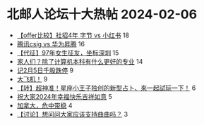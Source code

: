 # 北邮人论坛十大热帖 2024-02-06

- [【offer比较】社招4年 字节 vs 小红书](https://bbs.byr.cn/article/WorkLife/1210447) 18
- [腾讯csig vs 华为昇腾](https://bbs.byr.cn/article/Job/2207055) 16
- [【代征】97年女生征友，坐标深圳](https://bbs.byr.cn/article/Friends/2050235) 15
- [家人们？除了计算机本科有什么更好的专业](https://bbs.byr.cn/article/Talking/6410152) 14
- [记2月5日千股跌停](https://bbs.byr.cn/article/Financial/83768) 9
- [大飞机！](https://bbs.byr.cn/article/Photo/277349) 9
- [【转】超神准！星座小王子独创的新型占卜、來一起試玩一下！](https://bbs.byr.cn/article/Constellations/326533) 6
- [祝大家2024年幸福快乐吉祥如意](https://bbs.byr.cn/article/Qinghai/83328) 5
- [加拿大，危中带稳](https://bbs.byr.cn/article/GoAbroad/395973) 4
- [【讨论】想问问大家应该支持曲曲吗？](https://bbs.byr.cn/article/Feeling/3205387) 3


